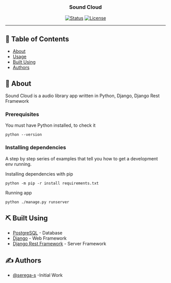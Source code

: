 <h3 align="center">Sound Cloud</h3>

<div align="center">

[![Status](https://img.shields.io/badge/status-active-success.svg)]()
[![License](https://img.shields.io/badge/license-MIT-blue.svg)](/LICENSE)

</div>

---

## 📝 Table of Contents

- [About](#about)
- [Usage](#usage)
- [Built Using](#built_using)
- [Authors](#authors)

## 🧐 About <a name = "about"></a>

Sound Cloud is a audio library app written in Python, Django, Django Rest Framework

### Prerequisites

You must have Python installed, to check it

```
python --version
```

### Installing dependencies

A step by step series of examples that tell you how to get a development env running.

Installing dependencies with pip

```
python -m pip -r install requirements.txt
```

Running app

```
python ./manage.py runserver
```

## ⛏️ Built Using <a name = "built_using"></a>

- [PostgreSQL](https://www.postgresql.org/) - Database
- [Django](https://www.djangoproject.com/) - Web Framework
- [Django Rest Framework](https://www.django-rest-framework.org/) - Server Framework

## ✍️ Authors <a name = "authors"></a>

- [@serega-s](https://github.com/serega-s) -Initial Work
